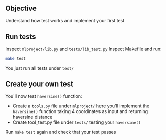 ## Objective 

Understand how test works and implement your first test

## Run tests

Inspect `mlproject/lib.py`  and `tests/lib_test.py` 
Inspect Makefile and run:
```bash
make test
```

You just run all tests under `test/`  

## Create your own test

You'll now test `haversine()` function:

- Create a `tools.py` file under `mlproject/` here you'll implement the `haversine()` function taking 4 coordinates as input and returning haversine distance
- Create tool_test.py file under `tests/` testing your `haversine()` 

Run `make test` again and check that your test passes 



